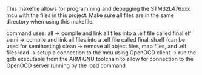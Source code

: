 This makefile allows for programming and debugging the STM32L476xxx mcu with the files in this project.
Make sure all files are in the same directory when using this makefile.

command uses:
all -> compile and link all files into a .elf file called final.elf 
semi -> compile and link all files into a .elf file called final_sh.elf (can be used for semihosting)
clean -> remove all object files, map files, and .elf files
load -> setup a connection to the mcu using OpenOCD
client -> run the gdb executable from the ARM GNU toolchain to allow for connection to the OpenOCD server running by the load command
